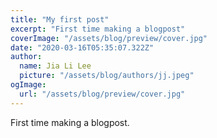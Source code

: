 ```yaml
---
title: "My first post"
excerpt: "First time making a blogpost"
coverImage: "/assets/blog/preview/cover.jpg"
date: "2020-03-16T05:35:07.322Z"
author:
  name: Jia Li Lee
  picture: "/assets/blog/authors/jj.jpeg"
ogImage:
  url: "/assets/blog/preview/cover.jpg"
---
```


First time making a blogpost.
